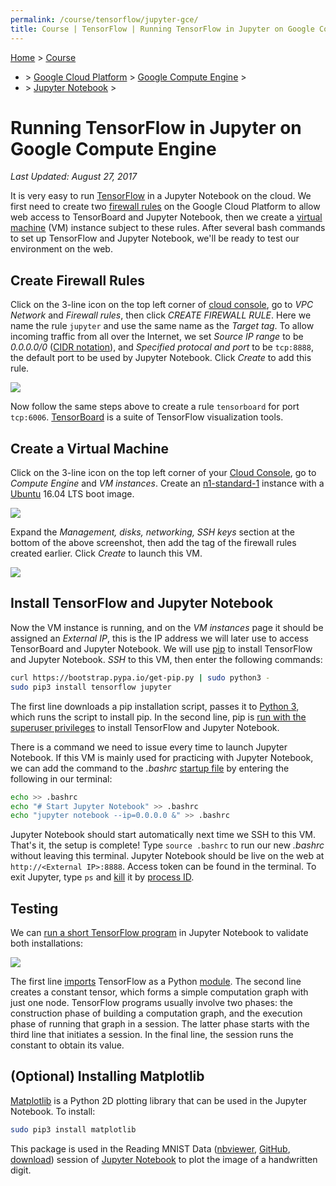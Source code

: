 ```yaml
---
permalink: /course/tensorflow/jupyter-gce/
title: Course | TensorFlow | Running TensorFlow in Jupyter on Google Compute Engine
---
```

[Home](http://realai.org/) > [Course](http://realai.org/course/)

* &gt; [Google Cloud Platform](http://realai.org/course/google-cloud-platform/) > [Google Compute Engine](http://realai.org/course/google-cloud-platform/#google-compute-engine) >
* &gt; [Jupyter Notebook](http://realai.org/course/jupyter/) >

# Running TensorFlow in Jupyter on Google Compute Engine

*Last Updated: August 27, 2017*

It is very easy to run [TensorFlow](http://realai.org/course/tensorflow/) in a Jupyter Notebook on the cloud. We first need to create two [firewall rules](https://cloud.google.com/compute/docs/vpc/firewalls) on the Google Cloud Platform to allow web access to TensorBoard and Jupyter Notebook, then we create a [virtual machine](https://cloud.google.com/compute/) (VM) instance subject to these rules. After several bash commands to set up TensorFlow and Jupyter Notebook, we'll be ready to test our environment on the web.

## Create Firewall Rules

Click on the 3-line icon on the top left corner of [cloud console](https://console.cloud.google.com/), go to *VPC Network* and *Firewall rules*, then click *CREATE FIREWALL RULE*. Here we name the rule `jupyter` and use the same name as the *Target tag*. To allow incoming traffic from all over the Internet, we set *Source IP range* to be *0.0.0.0/0* ([CIDR notation](https://en.wikipedia.org/wiki/Classless_Inter-Domain_Routing#CIDR_notation)), and *Specified protocal and port* to be `tcp:8888`, the default port to be used by Jupyter Notebook. Click *Create* to add this rule.

![](http://realai.org/course/tensorflow/jupyter-gce-1.png)

Now follow the same steps above to create a rule `tensorboard` for port `tcp:6006`. [TensorBoard](https://www.tensorflow.org/get_started/summaries_and_tensorboard) is a suite of TensorFlow visualization tools.

## Create a Virtual Machine

Click on the 3-line icon on the top left corner of your [Cloud Console](https://console.cloud.google.com), go to *Compute Engine* and *VM instances*. Create an [n1-standard-1](https://cloud.google.com/compute/pricing#predefined_machine_types) instance with a [Ubuntu](http://realai.org/course/ubuntu/) 16.04 LTS boot image.

![](http://realai.org/course/tensorflow/jupyter-gce-2.png)

Expand the *Management, disks, networking, SSH keys* section at the bottom of the above screenshot, then add the tag of the firewall rules created earlier. Click *Create* to launch this VM.

![](http://realai.org/course/tensorflow/jupyter-gce-3.png)

## Install TensorFlow and Jupyter Notebook

Now the VM instance is running, and on the *VM instances* page it should be assigned an *External IP*, this is the IP address we will later use to access TensorBoard and Jupyter Notebook. We will use [pip](http://realai.org/course/pip/) to install TensorFlow and Jupyter Notebook. *SSH* to this VM, then enter the following commands:

```bash
curl https://bootstrap.pypa.io/get-pip.py | sudo python3 -
sudo pip3 install tensorflow jupyter
```

The first line downloads a pip installation script, passes it to [Python 3](http://realai.org/course/python/), which runs the script to install pip. In the second line, pip is [run with the superuser privileges](https://en.wikipedia.org/wiki/Sudo) to install TensorFlow and Jupyter Notebook.

There is a command we need to issue every time to launch Jupyter Notebook. If this VM is mainly used for practicing with Jupyter Notebook, we can add the command to the *.bashrc* [startup file](https://www.gnu.org/software/bash/manual/html_node/Bash-Startup-Files.html) by entering the following in our terminal:

```bash
echo >> .bashrc
echo "# Start Jupyter Notebook" >> .bashrc
echo "jupyter notebook --ip=0.0.0.0 &" >> .bashrc
```

Jupyter Notebook should start automatically next time we SSH to this VM. That's it, the setup is complete! Type `source .bashrc` to run our new *.bashrc* without leaving this terminal. Jupyter Notebook should be live on the web at `http://<External IP>:8888`. Access token can be found in the terminal. To exit Jupyter, type `ps` and [kill](https://ss64.com/bash/kill.html) it by [process ID](https://en.wikipedia.org/wiki/Process_identifier).

## Testing

We can [run a short TensorFlow program](https://www.tensorflow.org/install/install_linux#run_a_short_tensorflow_program) in Jupyter Notebook to validate both installations:

![](http://realai.org/course/tensorflow/jupyter-gce-4.png)

The first line [imports](https://docs.python.org/3.5/reference/import.html) TensorFlow as a Python [module](https://docs.python.org/3.5/tutorial/modules.html). The second line creates a constant tensor, which forms a simple computation graph with just one node. TensorFlow programs usually involve two phases: the construction phase of building a computation graph, and the execution phase of running that graph in a session. The latter phase starts with the third line that initiates a session. In the final line, the session runs the constant to obtain its value.

## (Optional) Installing Matplotlib

[Matplotlib](https://matplotlib.org/) is a Python 2D plotting library that can be used in the Jupyter Notebook. To install:

```bash
sudo pip3 install matplotlib
```

This package is used in the Reading MNIST Data ([nbviewer](http://nbviewer.jupyter.org/url/realai.org/course/lab/reading-MNIST-data.ipynb), [GitHub](https://github.com/real-ai/realai.org/blob/master/course/lab/reading-MNIST-data.ipynb), [download](http://realai.org/course/lab/reading-MNIST-data.ipynb)) session of [Jupyter Notebook](http://realai.org/course/jupyter/) to plot the image of a handwritten digit.

